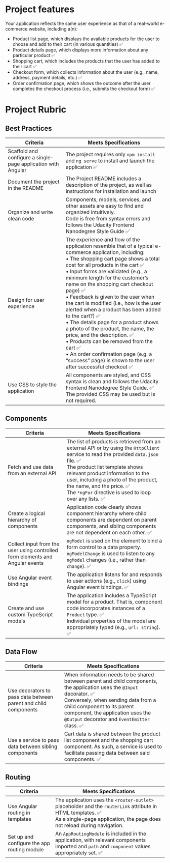 # Project features

Your application reflects the same user experience as that of a real-world e-commerce website, including a(n):

* Product list page, which displays the available products for the user to choose and add to their cart (in various quantities) ✅
* Product details page, which displays more information about any particular product ✅
* Shopping cart, which includes the products that the user has added to their cart ✅
* Checkout form, which collects information about the user (e.g., name, address, payment details, etc.) ✅
* Order confirmation page, which shows the outcome after the user completes the checkout process (i.e., submits the checkout form) ✅

# Project Rubric
## Best Practices
Criteria |	Meets Specifications
---|---
Scaffold and configure a single-page application with Angular |The project requires only `npm install` and `ng serve` to install and launch the application ✅
Document the project in the README | The Project README includes a description of the project, as well as instructions for installation and launch
Organize and write clean code | Components, models, services, and other assets are easy to find and organized intuitively. <br> Code is free from syntax errors and follows the Udacity Frontend Nanodegree Style Guide ✅
Design for user experience | The experience and flow of the application resemble that of a typical e-commerce application, including: <br> • The shopping cart page shows a total cost for all products in the cart ✅ <br> • Input forms are validated (e.g., a minimum length for the customer’s name on the shopping cart checkout page) ✅ <br> • Feedback is given to the user when the cart is modified (i.e., how is the user alerted when a product has been added to the cart?) ✅ <br> • The details page for a product shows a photo of the product, the name, the price, and the description. ✅ <br> • Products can be removed from the cart ✅ <br> • An order confirmation page (e.g. a “success” page) is shown to the user after successful checkout ✅
Use CSS to style the application | All components are styled, and CSS syntax is clean and follows the Udacity Frontend Nanodegree Style Guide. ✅ <br> The provided CSS may be used but is not required.

## Components
Criteria | Meets Specifications
---|---
Fetch and use data from an external API | The list of products is retrieved from an external API or by using the `HttpClient` service to read the provided `data.json` file. ✅ <br> The product list template shows relevant product information to the user, including a photo of the product, the name, and the price. ✅ <br> The `*ngFor` directive is used to loop over any lists. ✅
Create a logical hierarchy of components | Application code clearly shows component hierarchy where child components are dependent on parent components, and sibling components are not dependent on each other. ✅
Collect input from the user using controlled form elements and Angular events | `ngModel` is used on the element to bind a form control to a data property. `ngModelChange` is used to listen to any `ngModel` changes (i.e., rather than `change`). ✅
Use Angular event bindings | The application listens for and responds to user actions (e.g., `click`) using Angular event bindings. ✅
Create and use custom TypeScript models | The application includes a TypeScript model for a product. That is, component code incorporates instances of a `Product` type. ✅ <br> Individual properties of the model are appropriately typed (e.g., `url: string`). ✅

## Data Flow
Criteria | Meets Specifications
---|---
Use decorators to pass data between parent and child components | When information needs to be shared between parent and child components, the application uses the `@Input` decorator. ✅ <br> Conversely, when sending data from a child component to its parent component, the application uses the `@Output` decorator and `EventEmitter` class. ✅
Use a service to pass data between sibling components | Cart data is shared between the product list component and the shopping cart component. As such, a service is used to facilitate passing data between said components. ✅

## Routing
Criteria | Meets Specifications
---|---
Use Angular routing in templates | The application uses the `<router-outlet>` placeholder and the `routerLink` attribute in HTML templates. ✅  <br> As a single-page application, the page does not reload during navigation.
Set up and configure the app routing module| An `AppRoutingModule` is included in the application, with relevant components imported and `path` and `component` values appropriately set. ✅
